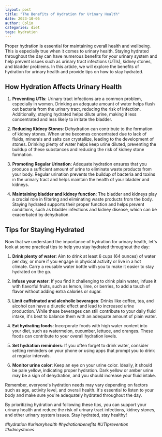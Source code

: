 ```yaml
---
layout: post
title: "The Benefits of Hydration for Urinary Health"
date: 2023-10-05
author: Colin
categories: diet
tags: hydration
---
```


Proper hydration is essential for maintaining overall health and wellbeing. This is especially true when it comes to urinary health. Staying hydrated throughout the day can have numerous benefits for your urinary system and help prevent issues such as urinary tract infections (UTIs), kidney stones, and bladder problems. In this article, we will explore the benefits of hydration for urinary health and provide tips on how to stay hydrated.

## How Hydration Affects Urinary Health

1. **Preventing UTIs**: Urinary tract infections are a common problem, especially in women. Drinking an adequate amount of water helps flush out bacteria from the urinary tract, reducing the risk of infection. Additionally, staying hydrated helps dilute urine, making it less concentrated and less likely to irritate the bladder.

2. **Reducing Kidney Stones**: Dehydration can contribute to the formation of kidney stones. When urine becomes concentrated due to lack of fluids, minerals and salts can crystallize, leading to the development of stones. Drinking plenty of water helps keep urine diluted, preventing the buildup of these substances and reducing the risk of kidney stone formation.

3. **Promoting Regular Urination**: Adequate hydration ensures that you produce a sufficient amount of urine to eliminate waste products from your body. Regular urination prevents the buildup of bacteria and toxins in the urinary tract and helps maintain the health of your bladder and kidneys.

4. **Maintaining bladder and kidney function**: The bladder and kidneys play a crucial role in filtering and eliminating waste products from the body. Staying hydrated supports their proper function and helps prevent conditions, such as bladder infections and kidney disease, which can be exacerbated by dehydration.

## Tips for Staying Hydrated

Now that we understand the importance of hydration for urinary health, let's look at some practical tips to help you stay hydrated throughout the day:

1. **Drink plenty of water**: Aim to drink at least 8 cups (64 ounces) of water per day, or more if you engage in physical activity or live in a hot climate. Carry a reusable water bottle with you to make it easier to stay hydrated on the go.

2. **Infuse your water**: If you find it challenging to drink plain water, infuse it with flavorful fruits, such as lemon, lime, or berries, to add a touch of flavor without adding extra calories or sugar.

3. **Limit caffeinated and alcoholic beverages**: Drinks like coffee, tea, and alcohol can have a diuretic effect and lead to increased urine production. While these beverages can still contribute to your daily fluid intake, it's best to balance them with an adequate amount of plain water.

4. **Eat hydrating foods**: Incorporate foods with high water content into your diet, such as watermelon, cucumber, lettuce, and oranges. These foods can contribute to your overall hydration levels.

5. **Set hydration reminders**: If you often forget to drink water, consider setting reminders on your phone or using apps that prompt you to drink at regular intervals.

6. **Monitor urine color**: Keep an eye on your urine color. Ideally, it should be pale yellow, indicating proper hydration. Dark yellow or amber urine may be a sign of dehydration, and you should increase your fluid intake.

Remember, everyone's hydration needs may vary depending on factors such as age, activity level, and overall health. It's essential to listen to your body and make sure you're adequately hydrated throughout the day.

By prioritizing hydration and following these tips, you can support your urinary health and reduce the risk of urinary tract infections, kidney stones, and other urinary system issues. Stay hydrated, stay healthy!

_#hydration #urinaryhealth #hydrationbenefits #UTIprevention #kidneystones_